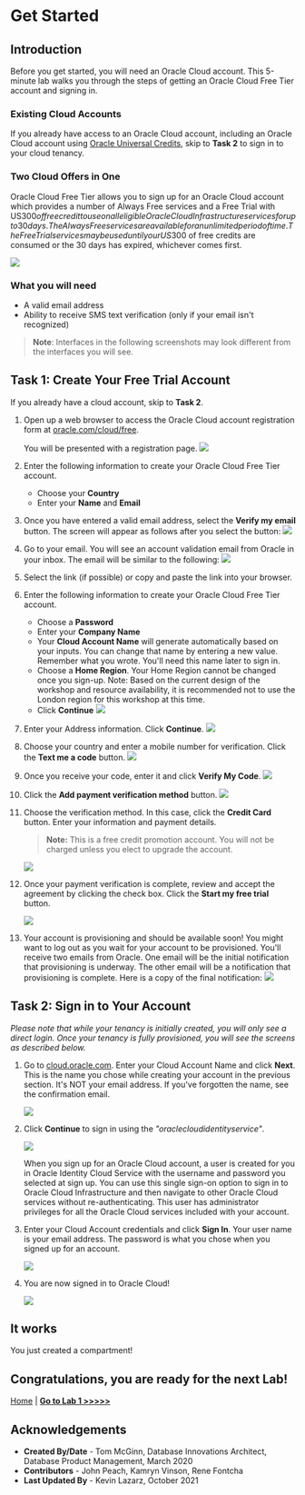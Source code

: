 # Get Started

## Introduction

Before you get started, you will need an Oracle Cloud account. This 5-minute lab walks you through the steps of getting an Oracle Cloud Free Tier account and signing in.

### Existing Cloud Accounts

If you already have access to an Oracle Cloud account, including an Oracle Cloud account using [Oracle Universal Credits](https://docs.oracle.com/en/cloud/get-started/subscriptions-cloud/csgsg/universal-credits.html), skip to **Task 2** to sign in to your cloud tenancy.

### Two Cloud Offers in One

Oracle Cloud Free Tier allows you to sign up for an Oracle Cloud account which provides a number of Always Free services and a Free Trial with US$300 of free credit to use on all eligible Oracle Cloud Infrastructure services for up to 30 days. The Always Free services are available for an unlimited period of time. The Free Trial services may be used until your US$300 of free credits are consumed or the 30 days has expired, whichever comes first.

![](images/freetrial.png " ")

### What you will need

* A valid email address
* Ability to receive SMS text verification (only if your email isn't recognized)

> **Note**: Interfaces in the following screenshots may look different from the interfaces you will see.

## Task 1: Create Your Free Trial Account

If you already have a cloud account, skip to **Task 2**.

1. Open up a web browser to access the Oracle Cloud account registration form at [oracle.com/cloud/free](https://signup.cloud.oracle.com).

   You will be presented with a registration page.
       ![](images/cloud-infrastructure.png " ")
2.  Enter the following information to create your Oracle Cloud Free Tier account.
    * Choose your **Country**
    * Enter your **Name** and **Email**

3. Once you have entered a valid email address, select the **Verify my email** button.
    The screen will appear as follows after you select the button:
       ![](images/verify-email.png " ")

4. Go to your email. You will see an account validation email from Oracle in your inbox. The email will be similar to the following:
       ![](images/verification-mail.png " ")

5. Select the link (if possible) or copy and paste the link into your browser.

6. Enter the following information to create your Oracle Cloud Free Tier account.
    - Choose a **Password**
    - Enter your **Company Name**
    - Your **Cloud Account Name** will generate automatically based on your inputs. You can change that name by entering a new value. Remember what you wrote. You'll need this name later to sign in.
    - Choose a **Home Region**.  Your Home Region cannot be changed once you sign-up. Note: Based on the current design of the workshop and resource availability, it is recommended not to use the London region for this workshop at this time.
    - Click **Continue**
    ![](images/account-info.png " ")


7.  Enter your Address information.  Click **Continue**.
          ![](images/free-tier-address.png " ")

8.  Choose your country and enter a mobile number for verification.   Click the **Text me a code** button.
          ![](images/free-tier-address-2.png " ")

9. Once you receive your code, enter it and click **Verify My Code**.
          ![](images/free-tier-address-4.png " ")

10. Click the **Add payment verification method** button.
          ![](images/free-tier-payment-1.png " ")  

11. Choose the verification method. In this case, click the **Credit Card** button. Enter your information and payment details. 

    >**Note:** This is a free credit promotion account. You will not be charged unless you elect to upgrade the account.

    ![](images/free-tier-payment-2.png " ")

12. Once your payment verification is complete, review and accept the agreement by clicking the check box.  Click the **Start my free trial** button.

    ![](images/free-tier-agreement.png " ")

13. Your account is provisioning and should be available soon! You might want to log out as you wait for your account to be provisioned. You'll receive two emails from Oracle. One email will be the initial notification that provisioning is underway. The other email will be a notification that provisioning is complete. Here is a copy of the final notification:
       ![](images/account-provisioned.png " ")

## Task 2: Sign in to Your Account

_Please note that while your tenancy is initially created, you will only see a direct login. Once your tenancy is fully provisioned, you will see the screens as described below._

1. Go to [cloud.oracle.com](https://cloud.oracle.com). Enter your Cloud Account Name and click **Next**. This is the name you chose while creating your account in the previous section. It's NOT your email address. If you've forgotten the name, see the confirmation email.

    ![](images/cloud-oracle.png " ")

2. Click **Continue** to sign in using the *"oraclecloudidentityservice"*.

   ![](images/cloud-login-tenant-single-sigon.png " ")

   When you sign up for an Oracle Cloud account, a user is created for you in Oracle Identity Cloud Service with the username and password you selected at sign up. You can use this single sign-on option to sign in to Oracle Cloud Infrastructure and then navigate to other Oracle Cloud services without re-authenticating. This user has administrator privileges for all the Oracle Cloud services included with your account.

3. Enter your Cloud Account credentials and click **Sign In**. Your user name is your email address. The password is what you chose when you signed up for an account.

     ![](images/oci-signin-single-signon.png " ")

4. You are now signed in to Oracle Cloud!

    ![](images/oci-console-home-page.png " ")

## It works

You just created a compartment!

## Congratulations, you are ready for the next Lab!

[Home](../README.md) | [**Go to Lab 1 >>>>>**](../lab1/README.md)

## **Acknowledgements**

- **Created By/Date** - Tom McGinn, Database Innovations Architect, Database Product Management, March 2020
- **Contributors** - John Peach, Kamryn Vinson, Rene Fontcha
- **Last Updated By** - Kevin Lazarz, October 2021
